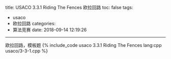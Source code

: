 title: USACO 3.3.1 Riding The Fences 欧拉回路
toc: false
tags:
  - usaco
  - 欧拉回路
categories:
  - 算法竞赛
date: 2018-09-14 12:19:26
---

欧拉回路，模板题
{% include_code usaco 3.3.1 Riding The Fences lang:cpp usaco/3-3-1.cpp %}